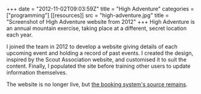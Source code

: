 +++
date = "2012-11-02T09:03:59Z"
title = "High Adventure"
categories = ["programming"]
[[resources]]
  src = "high-adventure.jpg"
  title = "Screenshot of High Adventure website from 2012"
+++
High Adventure is an annual mountain exercise, taking place at a different, secret location each year.

I joined the team in 2012 to develop a website giving details of each upcoming event and holding a record of past events.  I created the design, inspired by the Scout Association website, and customised it to suit the content.  Finally, I populated the site before training other users to update information themselves.

The website is no longer live, but [the booking system's source remains](https://github.com/sparksp/habook/).
